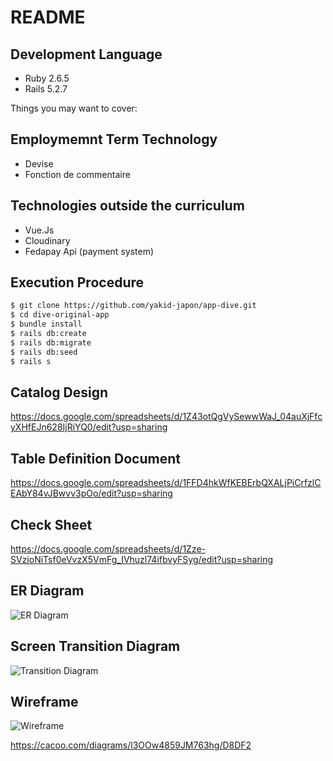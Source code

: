 # README

## Development Language

- Ruby 2.6.5
- Rails 5.2.7

Things you may want to cover:

## Employmemnt Term Technology

- Devise
- Fonction de commentaire

## Technologies outside the curriculum

- Vue.Js
- Cloudinary
- Fedapay Api (payment system)

## Execution Procedure

```bash
$ git clone https://github.com/yakid-japon/app-dive.git
$ cd dive-original-app
$ bundle install
$ rails db:create
$ rails db:migrate
$ rails db:seed
$ rails s
```

## Catalog Design

https://docs.google.com/spreadsheets/d/1Z43otQgVySewwWaJ_04auXjFfcyXHfEJn628IjRiYQ0/edit?usp=sharing

## Table Definition Document

https://docs.google.com/spreadsheets/d/1FFD4hkWfKEBErbQXALjPiCrfzlCEAbY84vJBwvv3pOo/edit?usp=sharing


## Check Sheet

https://docs.google.com/spreadsheets/d/1Zze-SVzioNiTsf0eVvzX5VmFg_IVhuzl74ifbvyFSyg/edit?usp=sharing


## ER Diagram

![ER Diagram](https://user-images.githubusercontent.com/65257248/139020144-8bc58e11-2b01-4822-ac79-29ff5743a2b2.PNG)


## Screen Transition Diagram

![Transition Diagram](https://user-images.githubusercontent.com/65257248/138964638-bd91cd6b-8ef6-4b53-a6d1-5ee92944df92.PNG)



## Wireframe

![Wireframe](https://user-images.githubusercontent.com/65257248/138964731-3f5745de-ef7b-4568-8d81-45ce4f305cac.PNG)

https://cacoo.com/diagrams/l3OOw4859JM763hg/D8DF2


